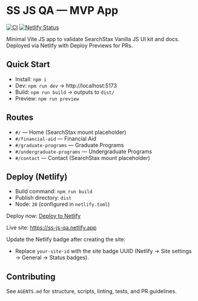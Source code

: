 # SS JS QA — MVP App

[![CI](https://github.com/wallacematthew/ss-js-qa/actions/workflows/ci.yml/badge.svg)](https://github.com/wallacematthew/ss-js-qa/actions/workflows/ci.yml)
[![Netlify Status](https://api.netlify.com/api/v1/badges/c95cf48c-2949-404e-9b3d-569fbfe891bf/deploy-status)](https://app.netlify.com/projects/ss-js-qa/deploys)

Minimal Vite JS app to validate SearchStax Vanilla JS UI kit and docs. Deployed via Netlify with Deploy Previews for PRs.

## Quick Start
- Install: `npm i`
- Dev: `npm run dev` → http://localhost:5173
- Build: `npm run build` → outputs to `dist/`
- Preview: `npm run preview`

## Routes
- `#/` — Home (SearchStax mount placeholder)
- `#/financial-aid` — Financial Aid
- `#/graduate-programs` — Graduate Programs
- `#/undergraduate-programs` — Undergraduate Programs
- `#/contact` — Contact (SearchStax mount placeholder)

## Deploy (Netlify)
- Build command: `npm run build`
- Publish directory: `dist`
- Node: `20` (configured in `netlify.toml`)

Deploy now: [Deploy to Netlify](https://app.netlify.com/start/deploy?repository=https%3A%2F%2Fgithub.com%2Fwallacematthew%2Fss-js-qa)

Live site: https://ss-js-qa.netlify.app

Update the Netlify badge after creating the site:
- Replace `your-site-id` with the site badge UUID (Netlify → Site settings → General → Status badges).

## Contributing
See `AGENTS.md` for structure, scripts, linting, tests, and PR guidelines.
